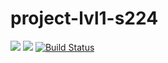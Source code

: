 # project-lvl1-s224
<a href="https://codeclimate.com/github/codeclimate/codeclimate/maintainability"><img src="https://api.codeclimate.com/v1/badges/a99a88d28ad37a79dbf6/maintainability" /></a>
<a href="https://codeclimate.com/github/YuriNem/project-lvl1-s224/test_coverage"><img src="https://api.codeclimate.com/v1/badges/23050ed503a451d90998/test_coverage" /></a>
[![Build Status](https://travis-ci.org/YuriNem/project-lvl1-s224.svg?branch=master)](https://travis-ci.org/YuriNem/project-lvl1-s224)
